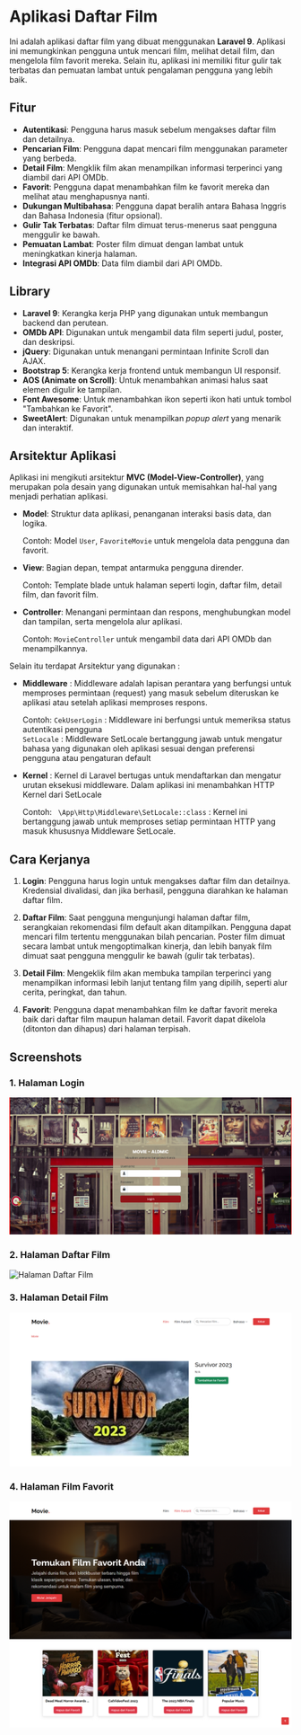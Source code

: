 # Aplikasi Daftar Film

Ini adalah aplikasi daftar film yang dibuat menggunakan **Laravel 9**. Aplikasi ini memungkinkan pengguna untuk mencari film, melihat detail film, dan mengelola film favorit mereka. Selain itu, aplikasi ini memiliki fitur gulir tak terbatas dan pemuatan lambat untuk pengalaman pengguna yang lebih baik.


## Fitur

- **Autentikasi**: Pengguna harus masuk sebelum mengakses daftar film dan detailnya.
- **Pencarian Film**: Pengguna dapat mencari film menggunakan parameter yang berbeda.
- **Detail Film**: Mengklik film akan menampilkan informasi terperinci yang diambil dari API OMDb.
- **Favorit**: Pengguna dapat menambahkan film ke favorit mereka dan melihat atau menghapusnya nanti.
- **Dukungan Multibahasa**: Pengguna dapat beralih antara Bahasa Inggris dan Bahasa Indonesia (fitur opsional).
- **Gulir Tak Terbatas**: Daftar film dimuat terus-menerus saat pengguna menggulir ke bawah.
- **Pemuatan Lambat**: Poster film dimuat dengan lambat untuk meningkatkan kinerja halaman.
- **Integrasi API OMDb**: Data film diambil dari API OMDb.


## Library

- **Laravel 9**: Kerangka kerja PHP yang digunakan untuk membangun backend dan perutean.
- **OMDb API**: Digunakan untuk mengambil data film seperti judul, poster, dan deskripsi.
- **jQuery**: Digunakan untuk menangani permintaan Infinite Scroll dan AJAX.
- **Bootstrap 5**: Kerangka kerja frontend untuk membangun UI responsif.
- **AOS (Animate on Scroll)**: Untuk menambahkan animasi halus saat elemen digulir ke tampilan.
- **Font Awesome**: Untuk menambahkan ikon seperti ikon hati untuk tombol "Tambahkan ke Favorit".
- **SweetAlert**: Digunakan untuk menampilkan *popup alert* yang menarik dan interaktif.


## Arsitektur Aplikasi

Aplikasi ini mengikuti arsitektur **MVC (Model-View-Controller)**, yang merupakan pola desain yang digunakan untuk memisahkan hal-hal yang menjadi perhatian aplikasi.

- **Model**: Struktur data aplikasi, penanganan interaksi basis data, dan logika.

   Contoh: Model `User`, `FavoriteMovie` untuk mengelola data pengguna dan favorit.

- **View**: Bagian depan, tempat antarmuka pengguna dirender.

   Contoh: Template blade untuk halaman seperti login, daftar film, detail film, dan favorit film.

- **Controller**: Menangani permintaan dan respons, menghubungkan model dan tampilan, serta mengelola alur aplikasi.

   Contoh: `MovieController` untuk mengambil data dari API OMDb dan menampilkannya.

Selain itu terdapat Arsitektur yang digunakan :

- **Middleware** : Middleware adalah lapisan perantara yang berfungsi untuk memproses permintaan (request) yang masuk sebelum diteruskan ke aplikasi atau setelah aplikasi memproses respons. 

  Contoh: 
  `CekUserLogin` : Middleware ini berfungsi untuk  memeriksa status autentikasi pengguna <br>
  `SetLocale` : Middleware SetLocale bertanggung jawab untuk mengatur bahasa yang digunakan oleh aplikasi sesuai dengan preferensi pengguna atau pengaturan default

- **Kernel** : Kernel di Laravel bertugas untuk mendaftarkan dan mengatur urutan eksekusi middleware. Dalam aplikasi ini menambahkan HTTP Kernel dari SetLocale

   Contoh: ` \App\Http\Middleware\SetLocale::class` : Kernel ini bertanggung jawab untuk memproses setiap permintaan HTTP yang masuk khususnya Middleware SetLocale.


## Cara Kerjanya

1. **Login**: Pengguna harus login untuk mengakses daftar film dan detailnya. Kredensial divalidasi, dan jika berhasil, pengguna diarahkan ke halaman daftar film.

2. **Daftar Film**: Saat pengguna mengunjungi halaman daftar film, serangkaian rekomendasi film default akan ditampilkan. Pengguna dapat mencari film tertentu menggunakan bilah pencarian. Poster film dimuat secara lambat untuk mengoptimalkan kinerja, dan lebih banyak film dimuat saat pengguna menggulir ke bawah (gulir tak terbatas).

3. **Detail Film**: Mengeklik film akan membuka tampilan terperinci yang menampilkan informasi lebih lanjut tentang film yang dipilih, seperti alur cerita, peringkat, dan tahun.

4. **Favorit**: Pengguna dapat menambahkan film ke daftar favorit mereka baik dari daftar film maupun halaman detail. Favorit dapat dikelola (ditonton dan dihapus) dari halaman terpisah.


## Screenshots

### 1. Halaman Login
![Halaman Login](public/assets/img/login_aldmic.png)

### 2. Halaman Daftar Film
![Halaman Daftar Film](public/assets/img/daftar_film.png)

### 3. Halaman Detail Film
![Halaman Detail Film](public/assets/img/detail_film.png)

### 4. Halaman Film Favorit
![Halaman Film Favorit](public/assets/img/film_favorit.png)